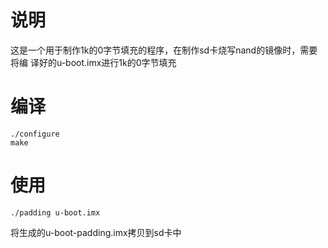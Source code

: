 # 说明

这是一个用于制作1k的0字节填充的程序，在制作sd卡烧写nand的镜像时，需要将编
译好的u-boot.imx进行1k的0字节填充

编译
====

```shell
./configure
make
```

使用
====

```shell
./padding u-boot.imx
```

将生成的u-boot-padding.imx拷贝到sd卡中
